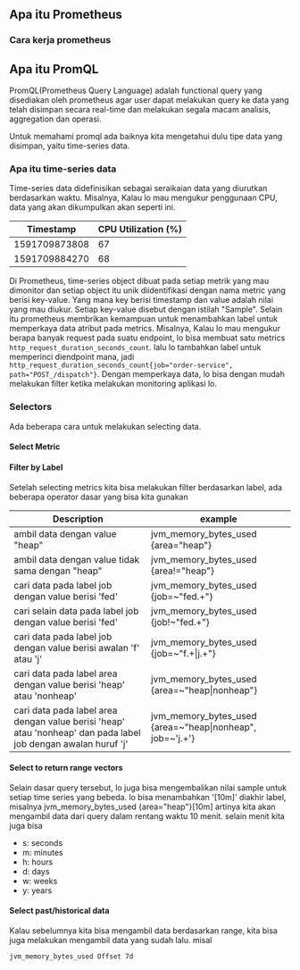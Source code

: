
## Apa itu Prometheus

### Cara kerja prometheus

## Apa itu PromQL

PromQL(Prometheus Query Language) adalah functional query yang disediakan oleh prometheus agar user dapat melakukan query ke data yang telah disimpan secara real-time dan melakukan segala macam analisis, aggregation dan operasi.

Untuk memahami promql ada baiknya kita mengetahui dulu tipe data yang disimpan, yaitu time-series data.

### Apa itu time-series data

Time-series data didefinisikan sebagai seraikaian data yang diurutkan berdasarkan waktu.
Misalnya, Kalau lo mau mengukur penggunaan CPU, data yang akan dikumpulkan akan seperti ini.

| Timestamp     | CPU Utilization (%) |
|---------------|---------------------|
| 1591709873808 | 67                  |
| 1591709884270 | 68                  |

Di Prometheus, time-series object dibuat pada setiap metrik yang mau dimonitor dan setiap object itu unik diidentifikasi dengan nama metric yang berisi key-value.
Yang mana key berisi timestamp dan value adalah nilai yang mau diukur. Setiap key-value disebut dengan istilah "Sample".
Selain itu prometheus membrikan kemampuan untuk menambahkan label untuk memperkaya data atribut pada metrics.
Misalnya, Kalau lo mau mengukur berapa banyak request pada suatu endpoint, lo bisa membuat satu metrics `http_request_duration_seconds_count`.
lalu lo tambahkan label untuk memperinci diendpoint mana, jadi `http_request_duration_seconds_count{job="order-service", path="POST_/dispatch"}`.
Dengan memperkaya data, lo bisa dengan mudah melakukan filter ketika melakukan monitoring aplikasi lo.

### Selectors

Ada beberapa cara untuk melakukan selecting data. 

#### Select Metric

#### Filter by Label

Setelah selecting metrics kita bisa melakukan filter berdasarkan label, ada beberapa operator dasar yang bisa kita gunakan

| Description                                                                                                    | example                                                   |
|----------------------------------------------------------------------------------------------------------------|-----------------------------------------------------------|
| ambil data dengan value "heap"                                                                                 | jvm_memory_bytes_used {area="heap"}                       |
| ambil data dengan value tidak sama dengan "heap"                                                               | jvm_memory_bytes_used {area!="heap"}                      |
| cari data pada label job dengan value berisi 'fed'                                                             | jvm_memory_bytes_used {job=~"fed.+"}                      |
| cari selain data pada label job dengan value berisi 'fed'                                                      | jvm_memory_bytes_used {job!~"fed.+"}                      |
| cari data pada label job dengan value berisi awalan 'f' atau 'j'                                               | jvm_memory_bytes_used {job=~"f.+\|j.+"}                   |
| cari data pada label area dengan value berisi 'heap' atau 'nonheap'                                            | jvm_memory_bytes_used {area=~"heap\|nonheap"}             |
| cari data pada label area dengan value berisi 'heap' atau 'nonheap' dan pada label job dengan awalan huruf 'j' | jvm_memory_bytes_used {area=~"heap\|nonheap", job=~'j.+'} |

#### Select to return range vectors

Selain dasar query tersebut, lo juga bisa mengembalikan nilai sample untuk setiap time series yang bebeda.
lo bisa menambahkan '[10m]' diakhir label, misalnya jvm_memory_bytes_used {area="heap"}[10m] artinya kita akan mengambil data dari query dalam rentang waktu 10 menit.
selain menit kita juga bisa 

- s: seconds
- m: minutes
- h: hours
- d: days
- w: weeks
- y: years

#### Select past/historical data

Kalau sebelumnya kita bisa mengambil data berdasarkan range, kita bisa juga melakukan mengambil data yang sudah lalu. misal

`jvm_memory_bytes_used Offset 7d`

